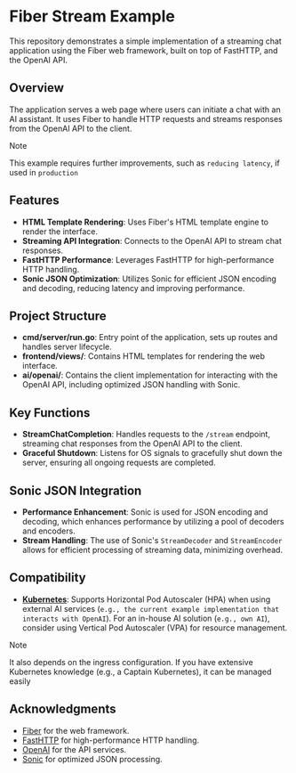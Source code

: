 # Fiber Stream Example

This repository demonstrates a simple implementation of a streaming chat application using the Fiber web framework, built on top of FastHTTP, and the OpenAI API.

## Overview

The application serves a web page where users can initiate a chat with an AI assistant. It uses Fiber to handle HTTP requests and streams responses from the OpenAI API to the client.

> [!NOTE]
> This example requires further improvements, such as `reducing latency`, if used in `production`

## Features

- **HTML Template Rendering**: Uses Fiber's HTML template engine to render the interface.
- **Streaming API Integration**: Connects to the OpenAI API to stream chat responses.
- **FastHTTP Performance**: Leverages FastHTTP for high-performance HTTP handling.
- **Sonic JSON Optimization**: Utilizes Sonic for efficient JSON encoding and decoding, reducing latency and improving performance.

## Project Structure

- **cmd/server/run.go**: Entry point of the application, sets up routes and handles server lifecycle.
- **frontend/views/**: Contains HTML templates for rendering the web interface.
- **ai/openai/**: Contains the client implementation for interacting with the OpenAI API, including optimized JSON handling with Sonic.

## Key Functions

- **StreamChatCompletion**: Handles requests to the `/stream` endpoint, streaming chat responses from the OpenAI API to the client.
- **Graceful Shutdown**: Listens for OS signals to gracefully shut down the server, ensuring all ongoing requests are completed.

## Sonic JSON Integration

- **Performance Enhancement**: Sonic is used for JSON encoding and decoding, which enhances performance by utilizing a pool of decoders and encoders.
- **Stream Handling**: The use of Sonic's `StreamDecoder` and `StreamEncoder` allows for efficient processing of streaming data, minimizing overhead.

## Compatibility

- [**Kubernetes**](https://kubernetes.io/): Supports Horizontal Pod Autoscaler (HPA) when using external AI services (`e.g., the current example implementation that interacts with OpenAI`). For an in-house AI solution (`e.g., own AI`), consider using Vertical Pod Autoscaler (VPA) for resource management.

> [!NOTE]
> It also depends on the ingress configuration. If you have extensive Kubernetes knowledge (e.g., a Captain Kubernetes), it can be managed easily

## Acknowledgments

- [Fiber](https://gofiber.io/) for the web framework.
- [FastHTTP](https://github.com/valyala/fasthttp) for high-performance HTTP handling.
- [OpenAI](https://openai.com/) for the API services.
- [Sonic](https://github.com/bytedance/sonic) for optimized JSON processing.
